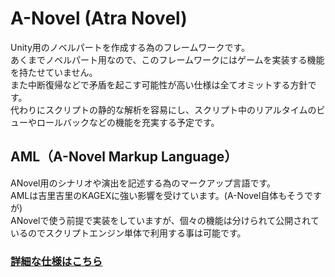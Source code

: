 ﻿
# A-Novel (Atra Novel)

Unity用のノベルパートを作成する為のフレームワークです。  
あくまでノベルパート用なので、このフレームワークにはゲームを実装する機能を持たせていません。  
また中断復帰などで矛盾を起こす可能性が高い仕様は全てオミットする方針です。  
代わりにスクリプトの静的な解析を容易にし、スクリプト中のリアルタイムのビューやロールバックなどの機能を充実する予定です。  

## AML（A-Novel Markup Language）

ANovel用のシナリオや演出を記述する為のマークアップ言語です。  
AMLは吉里吉里のKAGEXに強い影響を受けています。(A-Novel自体もそうですが)  
ANovelで使う前提で実装をしていますが、個々の機能は分けられて公開されているのでスクリプトエンジン単体で利用する事は可能です。

### [詳細な仕様はこちら](Documents/Spec/AML.md)  
